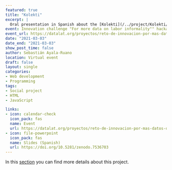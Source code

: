 ```yaml
---
featured: true
title: "Kolekti" 
excerpt: | 
  Oral presentation in Spanish about the [Kolekti](/../project/Kolekti/) project. With this presentation our team was the winner of this hackathon.
event: Innovation challenge "For more data on labor informality"" hackathon
event_url: https://datalat.org/proyectos/reto-de-innovacion-por-mas-datos-de-informalidad-laboral
date: "2021-03-03"
date_end: "2021-03-03"
show_post_time: false
author: Sebastián Ayala-Ruano 
location: Virtual event
draft: false
layout: single
categories:
- Web development
- Programming 
tags:
- Social project
- HTML
- JavaScript

links:
- icon: calendar-check
  icon_pack: fas
  name: Event 
  url: https://datalat.org/proyectos/reto-de-innovacion-por-mas-datos-de-informalidad-laboral
- icon: file-powerpoint
  icon_pack: fas
  name: Slides (Spanish)
  url: https://doi.org/10.5281/zenodo.7536703
---
```


In this [section](/../../project/Kolekti/) you can find more details about this project. 